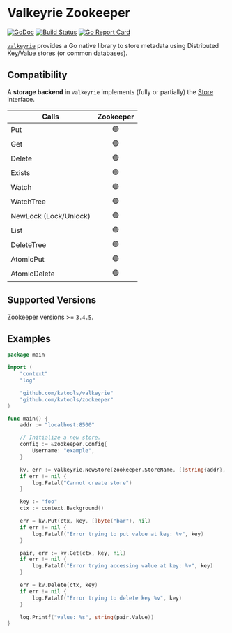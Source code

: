 # Valkeyrie Zookeeper

[![GoDoc](https://godoc.org/github.com/kvtools/zookeeper?status.png)](https://godoc.org/github.com/kvtools/zookeeper)
[![Build Status](https://github.com/kvtools/zookeeper/actions/workflows/build.yml/badge.svg)](https://github.com/kvtools/zookeeper/actions/workflows/build.yml)
[![Go Report Card](https://goreportcard.com/badge/github.com/kvtools/zookeeper)](https://goreportcard.com/report/github.com/kvtools/zookeeper)

[`valkeyrie`](https://github.com/kvtools/valkeyrie) provides a Go native library to store metadata using Distributed Key/Value stores (or common databases).

## Compatibility

A **storage backend** in `valkeyrie` implements (fully or partially) the [Store](https://github.com/kvtools/valkeyrie/blob/master/store/store.go#L69) interface.

| Calls                 | Zookeeper |
|-----------------------|:---------:|
| Put                   |    🟢️    |
| Get                   |    🟢️    |
| Delete                |    🟢️    |
| Exists                |    🟢️    |
| Watch                 |    🟢️    |
| WatchTree             |    🟢️    |
| NewLock (Lock/Unlock) |    🟢️    |
| List                  |    🟢️    |
| DeleteTree            |    🟢️    |
| AtomicPut             |    🟢️    |
| AtomicDelete          |    🟢️    |

## Supported Versions

Zookeeper versions >= `3.4.5`.

## Examples

```go
package main

import (
	"context"
	"log"

	"github.com/kvtools/valkeyrie"
	"github.com/kvtools/zookeeper"
)

func main() {
	addr := "localhost:8500"

	// Initialize a new store.
	config := &zookeeper.Config{
        Username: "example",
	}

	kv, err := valkeyrie.NewStore(zookeeper.StoreName, []string{addr}, config)
	if err != nil {
		log.Fatal("Cannot create store")
	}

	key := "foo"
	ctx := context.Background()

	err = kv.Put(ctx, key, []byte("bar"), nil)
	if err != nil {
		log.Fatalf("Error trying to put value at key: %v", key)
	}

	pair, err := kv.Get(ctx, key, nil)
	if err != nil {
		log.Fatalf("Error trying accessing value at key: %v", key)
	}

	err = kv.Delete(ctx, key)
	if err != nil {
		log.Fatalf("Error trying to delete key %v", key)
	}

	log.Printf("value: %s", string(pair.Value))
}
```
